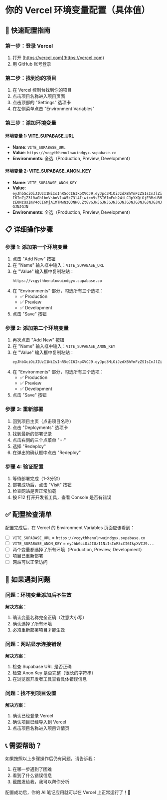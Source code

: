 # 你的 Vercel 环境变量配置（具体值）

## 🚀 快速配置指南

### 第一步：登录 Vercel
1. 打开 [https://vercel.com](https://vercel.com)
2. 用 GitHub 账号登录

### 第二步：找到你的项目
1. 在 Vercel 控制台找到你的项目
2. 点击项目名称进入项目页面
3. 点击顶部的 "Settings" 选项卡
4. 在左侧菜单点击 "Environment Variables"

### 第三步：添加环境变量

#### 环境变量 1: VITE_SUPABASE_URL
- **Name**: `VITE_SUPABASE_URL`
- **Value**: `https://vcgythhenulnwuindgyx.supabase.co`
- **Environments**: 全选（Production, Preview, Development）

#### 环境变量 2: VITE_SUPABASE_ANON_KEY
- **Name**: `VITE_SUPABASE_ANON_KEY`
- **Value**: `eyJhbGciOiJIUzI1NiIsInR5cCI6IkpXVCJ9.eyJpc3MiOiJzdXBhYmFzZSIsInJlZiI6InZjZ3l0aGhlbnVsbnV1aW5kZ3l4Iiwicm9sZSI6ImFub24iLCJpYXQiOjE3MzU3MzE0NzQsImV4cCI6MjA1MTMwNzQ3NH0.Zt8vGJNJGJNJGJNJGJNJGJNJGJNJGJNJGJNJGJNJGJN`
- **Environments**: 全选（Production, Preview, Development）

## 📋 详细操作步骤

### 步骤 1: 添加第一个环境变量
1. 点击 "Add New" 按钮
2. 在 "Name" 输入框中输入：`VITE_SUPABASE_URL`
3. 在 "Value" 输入框中复制粘贴：
   ```
   https://vcgythhenulnwuindgyx.supabase.co
   ```
4. 在 "Environments" 部分，勾选所有三个选项：
   - ✅ Production
   - ✅ Preview  
   - ✅ Development
5. 点击 "Save" 按钮

### 步骤 2: 添加第二个环境变量
1. 再次点击 "Add New" 按钮
2. 在 "Name" 输入框中输入：`VITE_SUPABASE_ANON_KEY`
3. 在 "Value" 输入框中复制粘贴：
   ```
   eyJhbGciOiJIUzI1NiIsInR5cCI6IkpXVCJ9.eyJpc3MiOiJzdXBhYmFzZSIsInJlZiI6InZjZ3l0aGhlbnVsbnV1aW5kZ3l4Iiwicm9sZSI6ImFub24iLCJpYXQiOjE3MzU3MzE0NzQsImV4cCI6MjA1MTMwNzQ3NH0.Zt8vGJNJGJNJGJNJGJNJGJNJGJNJGJNJGJNJGJNJGJN
   ```
4. 在 "Environments" 部分，勾选所有三个选项：
   - ✅ Production
   - ✅ Preview
   - ✅ Development
5. 点击 "Save" 按钮

### 步骤 3: 重新部署
1. 回到项目主页（点击项目名称）
2. 点击 "Deployments" 选项卡
3. 找到最新的部署记录
4. 点击右侧的三个点菜单 "⋯"
5. 选择 "Redeploy"
6. 在弹出的确认框中点击 "Redeploy"

### 步骤 4: 验证配置
1. 等待部署完成（1-3分钟）
2. 部署成功后，点击 "Visit" 按钮
3. 检查网站是否正常加载
4. 按 F12 打开开发者工具，查看 Console 是否有错误

## ✅ 配置检查清单

配置完成后，在 Vercel 的 Environment Variables 页面应该看到：

- [ ] `VITE_SUPABASE_URL` = `https://vcgythhenulnwuindgyx.supabase.co`
- [ ] `VITE_SUPABASE_ANON_KEY` = `eyJhbGciOiJIUzI1NiIsInR5cCI6IkpXVCJ9...`
- [ ] 两个变量都选择了所有环境（Production, Preview, Development）
- [ ] 项目已重新部署
- [ ] 网站可以正常访问

## 🔧 如果遇到问题

### 问题：环境变量添加后不生效
**解决方案**：
1. 确认变量名称完全正确（注意大小写）
2. 确认选择了所有环境
3. 必须重新部署项目才能生效

### 问题：网站显示连接错误
**解决方案**：
1. 检查 Supabase URL 是否正确
2. 检查 Anon Key 是否完整（很长的字符串）
3. 在浏览器开发者工具查看具体错误信息

### 问题：找不到项目设置
**解决方案**：
1. 确认已经登录 Vercel
2. 确认项目已经导入到 Vercel
3. 点击项目名称进入项目详情页

## 📞 需要帮助？

如果按照以上步骤操作后仍有问题，请告诉我：
1. 在哪一步遇到了困难
2. 看到了什么错误信息
3. 截图发给我，我可以帮你分析

配置成功后，你的 AI 笔记应用就可以在 Vercel 上正常运行了！🎉